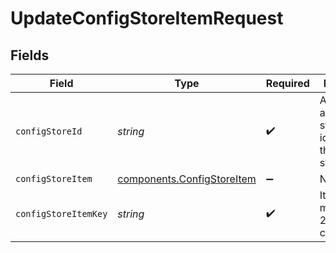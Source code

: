 # UpdateConfigStoreItemRequest


## Fields

| Field                                                                           | Type                                                                            | Required                                                                        | Description                                                                     | Example                                                                         |
| ------------------------------------------------------------------------------- | ------------------------------------------------------------------------------- | ------------------------------------------------------------------------------- | ------------------------------------------------------------------------------- | ------------------------------------------------------------------------------- |
| `configStoreId`                                                                 | *string*                                                                        | :heavy_check_mark:                                                              | An alphanumeric string identifying the config store.                            | 7Lsb7Y76rChV9hSrv3KgFl                                                          |
| `configStoreItem`                                                               | [components.ConfigStoreItem](../../../sdk/models/components/configstoreitem.md) | :heavy_minus_sign:                                                              | N/A                                                                             |                                                                                 |
| `configStoreItemKey`                                                            | *string*                                                                        | :heavy_check_mark:                                                              | Item key, maximum 256 characters.                                               | test-key                                                                        |